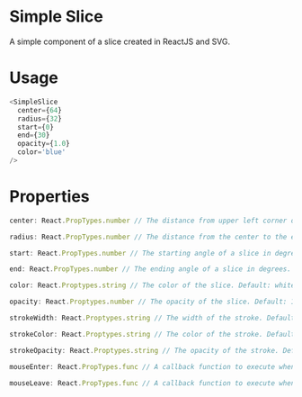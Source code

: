 # Simple Slice
A simple component of a slice created in ReactJS and SVG.

# Usage
```javascript
<SimpleSlice
  center={64}
  radius={32}
  start={0}
  end={30}
  opacity={1.0}
  color='blue'
/>
```

# Properties

```javascript
center: React.PropTypes.number // The distance from upper left corner of your screen in x- or y- direction.
```

```javascript
radius: React.PropTypes.number // The distance from the center to the edge of your slice.
```

```javascript
start: React.PropTypes.number // The starting angle of a slice in degrees.
```

```javascript
end: React.PropTypes.number // The ending angle of a slice in degrees.
```

```javascript
color: React.Proptypes.string // The color of the slice. Default: white
```

```javascript
opacity: React.Proptypes.number // The opacity of the slice. Default: 1.0
```

```javascript
strokeWidth: React.Proptypes.string // The width of the stroke. Default: 1.0
```

```javascript
strokeColor: React.Proptypes.string // The color of the stroke. Default: black
```

```javascript
strokeOpacity: React.Proptypes.string // The opacity of the stroke. Default: 1.0
```

```javascript
mouseEnter: React.PropTypes.func // A callback function to execute when the mouseenter is fired on slice.
```

```javascript
mouseLeave: React.PropTypes.func // A callback function to execute when the mouseleave is fired on slice.
```
